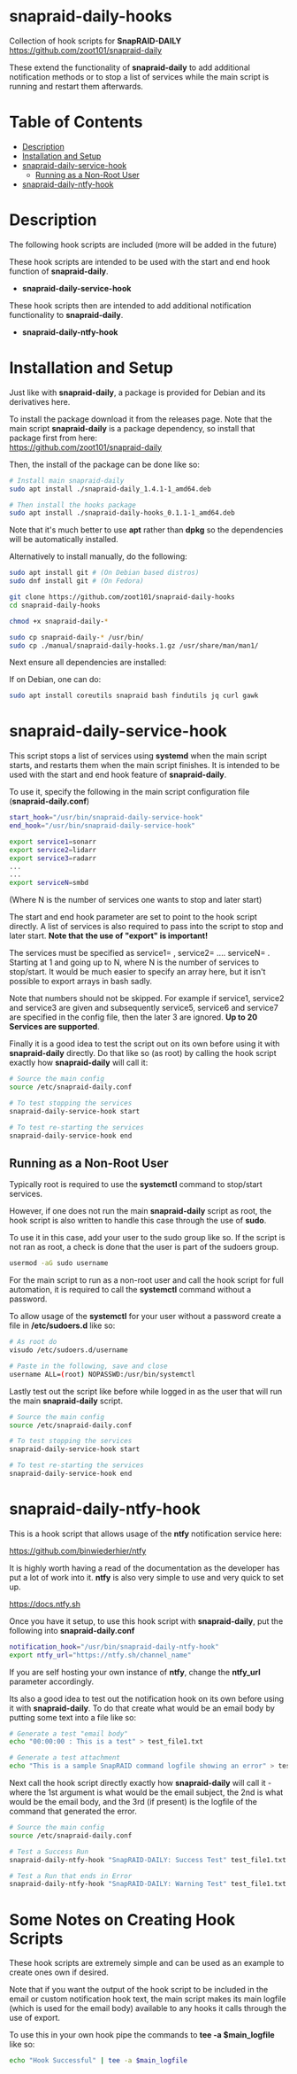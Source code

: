 # snapraid-daily-hooks

Collection of hook scripts for **SnapRAID-DAILY**   
https://github.com/zoot101/snapraid-daily

These extend the functionality of **snapraid-daily** to add additional
notification methods or to stop a list of services while the main script
is running and restart them afterwards.

# Table of Contents

- [Description](#description)
- [Installation and Setup](#installation-and-setup)
- [snapraid-daily-service-hook](#snapraid-daily-service-hook)
  - [Running as a Non-Root User](#running-as-a-non-root-user)
- [snapraid-daily-ntfy-hook](#snapraid-daily-ntfy-hook)

# Description

The following hook scripts are included (more will be added in the future)

These hook scripts are intended to be used with the start and end hook function
of **snapraid-daily**.

* **snapraid-daily-service-hook**

These hook scripts then are intended to add additional notification functionality
to **snapraid-daily**.

* **snapraid-daily-ntfy-hook**   

# Installation and Setup
Just like with **snapraid-daily**, a package is provided for Debian and its 
derivatives here.

To install the package download it from the releases page. Note that the main
script **snapraid-daily** is a package dependency, so install that package first
from here:   
https://github.com/zoot101/snapraid-daily

Then, the install of the package can be done like so:

```bash
# Install main snapraid-daily
sudo apt install ./snapraid-daily_1.4.1-1_amd64.deb

# Then install the hooks package
sudo apt install ./snapraid-daily-hooks_0.1.1-1_amd64.deb
```

Note that it's much better to use **apt** rather than **dpkg** so the dependencies will be
automatically installed.

Alternatively to install manually, do the following:

```bash
sudo apt install git # (On Debian based distros)
sudo dnf install git # (On Fedora)

git clone https://github.com/zoot101/snapraid-daily-hooks
cd snapraid-daily-hooks

chmod +x snapraid-daily-*

sudo cp snapraid-daily-* /usr/bin/
sudo cp ./manual/snapraid-daily-hooks.1.gz /usr/share/man/man1/
```

Next ensure all dependencies are installed:

If on Debian, one can do:
```bash
sudo apt install coreutils snapraid bash findutils jq curl gawk
```

# snapraid-daily-service-hook

This script stops a list of services using **systemd** when the main script
starts, and restarts them when the main script finishes. It is intended to be used
with the start and end hook feature of **snapraid-daily**.

To use it, specify the following in the main script configuration file (**snapraid-daily.conf**)

```bash
start_hook="/usr/bin/snapraid-daily-service-hook"
end_hook="/usr/bin/snapraid-daily-service-hook"

export service1=sonarr
export service2=lidarr
export service3=radarr
...
...
export serviceN=smbd
```

(Where N is the number of services one wants to stop and later start)

The start and end hook parameter are set to point to the hook script directly. A list of
services is also required to pass into the script to stop and later start. **Note that**
**the use of "export" is important!**

The services must be specified as service1= , service2= .... serviceN= . Starting at 1 and
going up to N, where N is the number of services to stop/start. It would be much
easier to specify an array here, but it isn't possible to export arrays in bash sadly.

Note that numbers should not be skipped. For example if service1, service2 and service3 are
given and subsequently service5, service6 and service7 are specified in the config file,
then the later 3 are ignored. **Up to 20 Services are supported**.

Finally it is a good idea to test the script out on its own before using it with **snapraid-daily**
directly. Do that like so (as root) by calling the hook script exactly how **snapraid-daily** will
call it:

```bash
# Source the main config
source /etc/snapraid-daily.conf

# To test stopping the services
snapraid-daily-service-hook start

# To test re-starting the services
snapraid-daily-service-hook end
```

## Running as a Non-Root User

Typically root is required to use the **systemctl** command to stop/start services.

However, if one does not run the main **snapraid-daily** script as root, the hook script is also
written to handle this case through the use of **sudo**.

To use it in this case, add your user to the sudo group like so. If the script is not ran
as root, a check is done that the user is part of the sudoers group.

```bash
usermod -aG sudo username
```

For the main script to run as a non-root user and call the hook script for full automation,
it is required to call the **systemctl** command without a password.

To allow usage of the **systemctl** for your user without a password create a file
in **/etc/sudoers.d** like so:

```bash
# As root do
visudo /etc/sudoers.d/username

# Paste in the following, save and close
username ALL=(root) NOPASSWD:/usr/bin/systemctl
```

Lastly test out the script like before while logged in as the user that will run the
main **snapraid-daily** script.

```bash
# Source the main config
source /etc/snapraid-daily.conf

# To test stopping the services
snapraid-daily-service-hook start

# To test re-starting the services
snapraid-daily-service-hook end
```

# snapraid-daily-ntfy-hook

This is a hook script that allows usage of the **ntfy** notification service here:

https://github.com/binwiederhier/ntfy

It is highly worth having a read of the documentation as the developer has put a
lot of work into it. **ntfy** is also very simple to use and very quick to set up.

https://docs.ntfy.sh

Once you have it setup, to use this hook script with **snapraid-daily**, put
the following into **snapraid-daily.conf**

```bash
notification_hook="/usr/bin/snapraid-daily-ntfy-hook"
export ntfy_url="https://ntfy.sh/channel_name"
```

If you are self hosting your own instance of **ntfy**, change the **ntfy_url** parameter
accordingly.

Its also a good idea to test out the notification hook on its own before using it
with **snapraid-daily**. To do that create what would be an email body by putting
some text into a file like so:

```bash
# Generate a test "email body"
echo "00:00:00 : This is a test" > test_file1.txt

# Generate a test attachment
echo "This is a sample SnapRAID command logfile showing an error" > test_file2.txt
```

Next call the hook script directly exactly how **snapraid-daily** will call it - where
the 1st argument is what would be the email subject, the 2nd is what would be the
email body, and the 3rd (if present) is the logfile of the command that generated
the error.

```bash
# Source the main config
source /etc/snapraid-daily.conf

# Test a Success Run
snapraid-daily-ntfy-hook "SnapRAID-DAILY: Success Test" test_file1.txt

# Test a Run that ends in Error
snapraid-daily-ntfy-hook "SnapRAID-DAILY: Warning Test" test_file1.txt test_file2.txt
```

# Some Notes on Creating Hook Scripts

These hook scripts are extremely simple and can be used as an example to create
ones own if desired.

Note that if you want the output of the hook script to be included in the email or
custom notification hook text, the main script makes its main logfile (which is used
for the email body) available to any hooks it calls through the use of export.

To use this in your own hook pipe the commands to **tee -a $main_logfile** like so:

```bash
echo "Hook Successful" | tee -a $main_logfile
```

